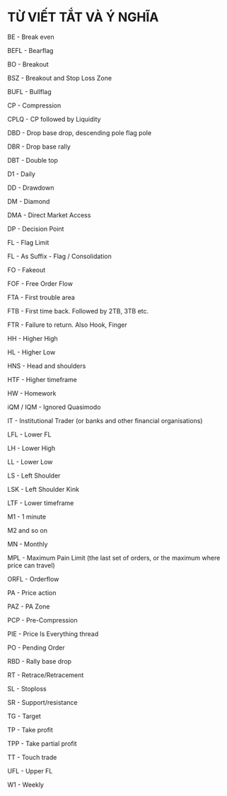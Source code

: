 # TỪ VIẾT TẮT VÀ Ý NGHĨA

BE - Break even

BEFL - Bearflag

BO - Breakout

BSZ - Breakout and Stop Loss Zone

BUFL - Bullflag

CP - Compression

CPLQ - CP followed by Liquidity

DBD - Drop base drop, descending pole flag pole

DBR - Drop base rally

DBT - Double top

D1 - Daily

DD - Drawdown

DM - Diamond

DMA - Direct Market Access

DP - Decision Point

FL - Flag Limit

FL - As Suffix - Flag / Consolidation

FO - Fakeout

FOF - Free Order Flow

FTA - First trouble area

FTB - First time back. Followed by 2TB, 3TB etc.

FTR - Failure to return. Also Hook, Finger

HH - Higher High

HL - Higher Low

HNS - Head and shoulders

HTF - Higher timeframe

HW - Homework

iQM / IQM - Ignored Quasimodo

IT - Institutional Trader (or banks and other financial organisations)

LFL - Lower FL

LH - Lower High

LL - Lower Low

LS - Left Shoulder

LSK - Left Shoulder Kink

LTF - Lower timeframe

M1 - 1 minute

M2 and so on

MN - Monthly

MPL - Maximum Pain Limit (the last set of orders, or the maximum where price can travel)

ORFL - Orderflow

PA - Price action

PAZ - PA Zone

PCP - Pre-Compression

PIE - Price Is Everything thread

PO - Pending Order

RBD - Rally base drop

RT - Retrace/Retracement

SL - Stoploss

SR - Support/resistance

TG - Target

TP - Take profit

TPP - Take partial profit

TT - Touch trade

UFL - Upper FL

W1 - Weekly
